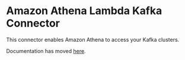 # Amazon Athena Lambda Kafka Connector

This connector enables Amazon Athena to access your Kafka clusters.

Documentation has moved [here](https://docs.aws.amazon.com/athena/latest/ug/connectors-kafka.html).

